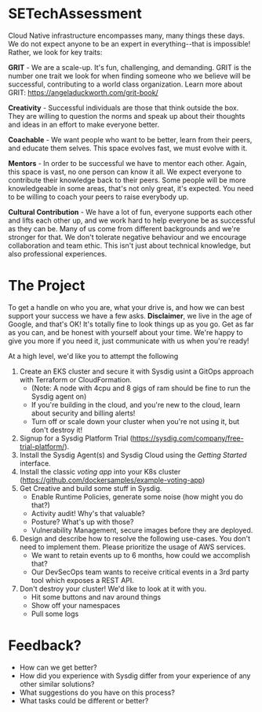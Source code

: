 # SETechAssessment

Cloud Native infrastructure encompasses many, many things these days. We do not expect anyone to be an expert in everything--that is impossible! Rather, we look for key traits:

**GRIT** - We are a scale-up. It's fun, challenging, and demanding. GRIT is the number one trait we look for when finding someone who we believe will be successful, contributing to a world class organization.  Learn more about GRIT: https://angeladuckworth.com/grit-book/

**Creativity** - Successful individuals are those that think outside the box. They are willing to question the norms and speak up about their thoughts and ideas in an effort to make everyone better.

**Coachable** - We want people who want to be better, learn from their peers, and educate them selves. This space evolves fast, we must evolve with it.

**Mentors** - In order to be successful we have to mentor each other. Again, this space is vast, no one person can know it all. We expect everyone to contribute their knowledge back to their peers. Some people will be more knowledgeable in some areas, that's not only great, it's expected. You need to be willing to coach your peers to raise everybody up.

**Cultural Contribution** - We have a lot of fun, everyone supports each other and lifts each other up, and we work hard to help everyone be as successful as they can be. Many of us come from different backgrounds and we're stronger for that. We don't tolerate negative behaviour and we encourage collaboration and team ethic. This isn't just about technical knowledge, but also professional experiences.

# The Project

To get a handle on who you are, what your drive is, and how we can best support your success we have a few asks.  **Disclaimer**, we live in the age of Google, and that's OK! It's totally fine to look things up as you go. Get as far as you can, and be honest with yourself about your time. We're happy to give you more if you need it, just communicate with us when you're ready!  

At a high level, we'd like you to attempt the following

1. Create an EKS cluster and secure it with Sysdig usint a GitOps approach with Terraform or CloudFormation.
    - (Note: A node with 4cpu and 8 gigs of ram should be fine to run the Sysdig agent on)
    - If you're building in the cloud, and you're new to the cloud, learn about security and billing alerts!
    - Turn off or scale down your cluster when you're not using it, but don't destroy it!
2. Signup for a Sysdig Platform Trial (https://sysdig.com/company/free-trial-platform/).
3. Install the Sysdig Agent(s) and Sysdig Cloud using the *Getting Started* interface. 
4. Install the classic *voting app* into your K8s cluster (https://github.com/dockersamples/example-voting-app)
5. Get Creative and build some stuff in Sysdig. 
    - Enable Runtime Policies, generate some noise (how might you do that?)
    - Activity audit! Why's that valuable?
    - Posture? What's up with those?
    - Vulnerability Management, secure images before they are deployed.
6. Design and describe how to resolve the following use-cases. You don't need to implement them. Please prioritize the usage of AWS services.
    - We want to retain events up to 6 months, how could we accomplish that?
    - Our DevSecOps team wants to receive critical events in a 3rd party tool which exposes a REST API.
7. Don't destroy your cluster! We'd like to look at it with you.
    - Hit some buttons and nav around things
    - Show off your namespaces
    - Pull some logs

# Feedback?  
- How can we get better?  
- How did you experience with Sysdig differ from your experience of any other similar solutions?  
- What suggestions do you have on this process?  
- What tasks could be different or better?  
